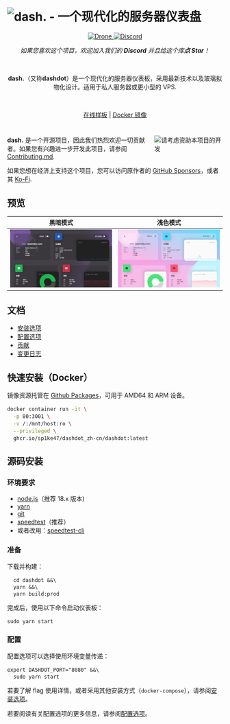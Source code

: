 <!-- markdownlint-disable -->
<h1>
  <img src=".github/images/banner_muted.png" alt="dash. - 一个现代化的服务器仪表盘">
</h1>

<p align="center">
  <a href="https://drone.mauz.io/MauriceNino/dashdot" target="_blank">
    <img title="Drone" src="https://drone.mauz.io/api/badges/MauriceNino/dashdot/status.svg">
  </a>

  <a href="https://discord.gg/3teHFBNQ9W" target="_blank">
    <img title="Discord" src="https://discord.com/api/guilds/986251291577688064/widget.png?style=shield">
  </a>
</p>
<p align="center">
  <i>如果您喜欢这个项目，欢迎加入我们的 <b>Discord</b> 并且给这个库<b>点 Star</b>！</i>
</p>

<br/>

<p align="center">
  <b>dash.</b>（又称<b>dashdot</b>）是一个现代化的服务器仪表板，采用最新技术以及玻璃拟物化设计。适用于私人服务器或更小型的 VPS.
</p>
<br />
<p align="center">
  <a href="https://dash.mauz.io" target="_blank">在线样板</a>
 |
  <a href="https://github.com/Sp1ke47/dashdot_zh-CN/pkgs/container/dashdot_zh-cn%2Fdashdot" target="_blank">Docker 镜像</a>
</p>

#

<a href="https://ko-fi.com/mauricenino" target="_blank">
  <img 
    align="right"
    width="160"
    style="padding-left: 20px; padding-bottom: 10px"
    alt="请考虑资助本项目的开发"
    src="https://cdn.ko-fi.com/cdn/kofi2.png?v=3"
  />
</a>

<!-- markdownlint-enable -->

**dash.** 是一个开源项目，因此我们热烈欢迎一切贡献者。如果您有兴趣进一步开发此项目，请参阅
[Contributing.md](./.github/CONTRIBUTING.md).

如果您想在经济上支持这个项目，您可以访问原作者的
[GitHub Sponsors](https://github.com/sponsors/MauriceNino)，或者其 [Ko-Fi](https://ko-fi.com/mauricenino).

## 预览

<!-- markdownlint-disable -->

| 黑暗模式                                                                                    | 浅色模式                                                                                     |
| -------------------------------------------------------------------------------------------- | ---------------------------------------------------------------------------------------------- |
| <img src="apps/docs/static/img/screenshot_darkmode.png" alt="Screenshot of the dark-mode" /> | <img src="apps/docs/static/img/screenshot_lightmode.png" alt="Screenshot of the light-mode" /> |

<!-- markdownlint-enable -->

## 文档

- [安装选项](https://getdashdot.com/docs/install)
- [配置选项](https://getdashdot.com/docs/config)
- [贡献](./.github/CONTRIBUTING.md)
- [变更日志](./.github/CHANGELOG.md)

## 快速安装（Docker）

镜像资源托管在 [Github Packages](https://github.com/Sp1ke47/dashdot_zh-CN/pkgs/container/dashdot_zh-cn%2Fdashdot)，可用于 AMD64 和 ARM 设备。

```bash
docker container run -it \
  -p 80:3001 \
  -v /:/mnt/host:ro \
  --privileged \
  ghcr.io/sp1ke47/dashdot_zh-cn/dashdot:latest
```

## 源码安装

### 环境要求

- [node.js](https://nodejs.org/)（推荐 18.x 版本)
- [yarn](https://yarnpkg.com/)
- [git](https://git-scm.com/)
- [speedtest](https://www.speedtest.net/apps/cli)（推荐）
- 或者改用：[speedtest-cli](https://github.com/sivel/speedtest-cli)

### 准备

下载并构建：

```git clone https://github.com/MauriceNino/dashdot &&\
  cd dashdot &&\
  yarn &&\
  yarn build:prod
```

完成后，使用以下命令启动仪表板：

```
sudo yarn start
```

### 配置

配置选项可以选择使用环境变量传递：

```
export DASHDOT_PORT="8080" &&\
  sudo yarn start
```


若要了解 flag 使用详情，或者采用其他安装方式（`docker-compose`），请参阅[安装选项](https://getdashdot.com/docs/install)。

若要阅读有关配置选项的更多信息，请参阅[配置选项](https://getdashdot.com/docs/config)。
